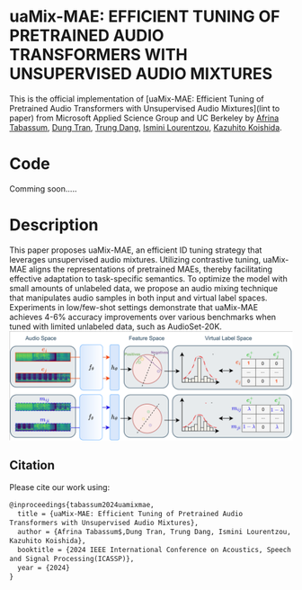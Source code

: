 # uaMix-MAE: EFFICIENT TUNING OF PRETRAINED AUDIO TRANSFORMERS WITH UNSUPERVISED AUDIO MIXTURES

This is the official implementation of [uaMix-MAE: Efficient Tuning of Pretrained Audio Transformers with Unsupervised Audio Mixtures](lint to paper) from Microsoft Applied Science Group and UC Berkeley
by [Afrina Tabassum](https://sites.google.com/vt.edu/afrinatabassum/home), [Dung Tran](https://www.microsoft.com/applied-sciences/people/dung-tran), [Trung Dang](https://www.microsoft.com/applied-sciences/people/trung-dang), [Ismini Lourentzou](https://isminoula.github.io/), [Kazuhito Koishida](https://www.microsoft.com/applied-sciences/people/kazuhito-koishida).

# Code
Comming soon.....

# Description
This paper proposes uaMix-MAE, an efficient ID tuning strategy that leverages unsupervised audio mixtures. Utilizing contrastive tuning, uaMix-MAE aligns the representations of pretrained MAEs, thereby facilitating effective adaptation to task-specific semantics. To optimize the model with small amounts of unlabeled data, we propose an audio mixing technique that manipulates audio samples in both input and virtual label spaces. Experiments in low/few-shot settings demonstrate that uaMix-MAE achieves 4-6% accuracy improvements over various benchmarks when tuned with limited unlabeled data, such as AudioSet-20K.
![](images/overview.png)

## Citation

Please cite our work using:
```
@inproceedings{tabassum2024uamixmae,
  title = {uaMix-MAE: Efficient Tuning of Pretrained Audio Transformers with Unsupervised Audio Mixtures},
  author = {Afrina Tabassum$,Dung Tran, Trung Dang, Ismini Lourentzou, Kazuhito Koishida},
  booktitle = {2024 IEEE International Conference on Acoustics, Speech and Signal Processing(ICASSP)},
  year = {2024}
}
```
